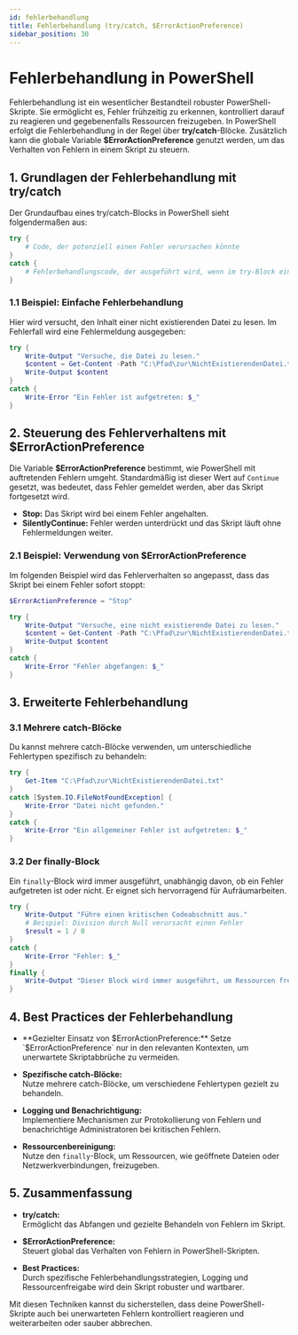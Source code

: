 ```yaml
---
id: fehlerbehandlung
title: Fehlerbehandlung (try/catch, $ErrorActionPreference)
sidebar_position: 30
---
```


# Fehlerbehandlung in PowerShell

Fehlerbehandlung ist ein wesentlicher Bestandteil robuster PowerShell-Skripte. Sie ermöglicht es, Fehler frühzeitig zu erkennen, kontrolliert darauf zu reagieren und gegebenenfalls Ressourcen freizugeben. In PowerShell erfolgt die Fehlerbehandlung in der Regel über **try/catch**-Blöcke. Zusätzlich kann die globale Variable **$ErrorActionPreference** genutzt werden, um das Verhalten von Fehlern in einem Skript zu steuern.


## 1. Grundlagen der Fehlerbehandlung mit try/catch

Der Grundaufbau eines try/catch-Blocks in PowerShell sieht folgendermaßen aus:

```powershell
try {
    # Code, der potenziell einen Fehler verursachen könnte
}
catch {
    # Fehlerbehandlungscode, der ausgeführt wird, wenn im try-Block ein Fehler auftritt
}
```

### 1.1 Beispiel: Einfache Fehlerbehandlung

Hier wird versucht, den Inhalt einer nicht existierenden Datei zu lesen. Im Fehlerfall wird eine Fehlermeldung ausgegeben:

```powershell
try {
    Write-Output "Versuche, die Datei zu lesen."
    $content = Get-Content -Path "C:\Pfad\zur\NichtExistierendenDatei.txt"
    Write-Output $content
}
catch {
    Write-Error "Ein Fehler ist aufgetreten: $_"
}
```

## 2. Steuerung des Fehlerverhaltens mit $ErrorActionPreference

Die Variable **$ErrorActionPreference** bestimmt, wie PowerShell mit auftretenden Fehlern umgeht. Standardmäßig ist dieser Wert auf `Continue` gesetzt, was bedeutet, dass Fehler gemeldet werden, aber das Skript fortgesetzt wird.

- **Stop:** Das Skript wird bei einem Fehler angehalten.
- **SilentlyContinue:** Fehler werden unterdrückt und das Skript läuft ohne Fehlermeldungen weiter.

### 2.1 Beispiel: Verwendung von $ErrorActionPreference

Im folgenden Beispiel wird das Fehlerverhalten so angepasst, dass das Skript bei einem Fehler sofort stoppt:

```powershell
$ErrorActionPreference = "Stop"

try {
    Write-Output "Versuche, eine nicht existierende Datei zu lesen."
    $content = Get-Content -Path "C:\Pfad\zur\NichtExistierendenDatei.txt"
    Write-Output $content
}
catch {
    Write-Error "Fehler abgefangen: $_"
}
```

## 3. Erweiterte Fehlerbehandlung

### 3.1 Mehrere catch-Blöcke

Du kannst mehrere catch-Blöcke verwenden, um unterschiedliche Fehlertypen spezifisch zu behandeln:

```powershell
try {
    Get-Item "C:\Pfad\zur\NichtExistierendenDatei.txt"
}
catch [System.IO.FileNotFoundException] {
    Write-Error "Datei nicht gefunden."
}
catch {
    Write-Error "Ein allgemeiner Fehler ist aufgetreten: $_"
}
```

### 3.2 Der finally-Block

Ein `finally`-Block wird immer ausgeführt, unabhängig davon, ob ein Fehler aufgetreten ist oder nicht. Er eignet sich hervorragend für Aufräumarbeiten.

```powershell
try {
    Write-Output "Führe einen kritischen Codeabschnitt aus."
    # Beispiel: Division durch Null verursacht einen Fehler
    $result = 1 / 0
}
catch {
    Write-Error "Fehler: $_"
}
finally {
    Write-Output "Dieser Block wird immer ausgeführt, um Ressourcen freizugeben."
}
```

## 4. Best Practices der Fehlerbehandlung

- **Gezielter Einsatz von $ErrorActionPreference:**  
  Setze `$ErrorActionPreference` nur in den relevanten Kontexten, um unerwartete Skriptabbrüche zu vermeiden.

- **Spezifische catch-Blöcke:**  
  Nutze mehrere catch-Blöcke, um verschiedene Fehlertypen gezielt zu behandeln.

- **Logging und Benachrichtigung:**  
  Implementiere Mechanismen zur Protokollierung von Fehlern und benachrichtige Administratoren bei kritischen Fehlern.

- **Ressourcenbereinigung:**  
  Nutze den `finally`-Block, um Ressourcen, wie geöffnete Dateien oder Netzwerkverbindungen, freizugeben.

## 5. Zusammenfassung

- **try/catch:**  
  Ermöglicht das Abfangen und gezielte Behandeln von Fehlern im Skript.
  
- **$ErrorActionPreference:**  
  Steuert global das Verhalten von Fehlern in PowerShell-Skripten.
  
- **Best Practices:**  
  Durch spezifische Fehlerbehandlungsstrategien, Logging und Ressourcenfreigabe wird dein Skript robuster und wartbarer.

Mit diesen Techniken kannst du sicherstellen, dass deine PowerShell-Skripte auch bei unerwarteten Fehlern kontrolliert reagieren und weiterarbeiten oder sauber abbrechen.
